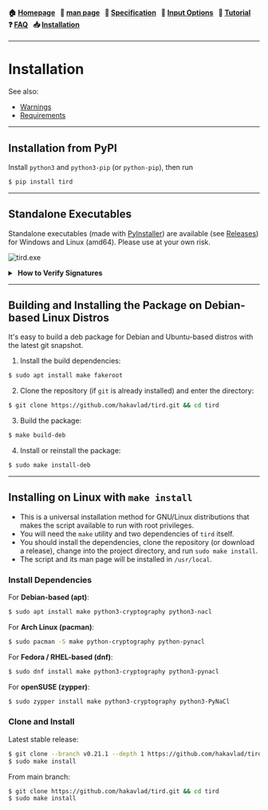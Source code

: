 
<h4 align="left">
  🏠&nbsp;<a href="https://github.com/hakavlad/tird">Homepage</a> &nbsp;
  📜&nbsp;<a href="https://github.com/hakavlad/tird/blob/main/docs/MANPAGE.md">man&nbsp;page</a> &nbsp;
  📑&nbsp;<a href="https://github.com/hakavlad/tird/blob/main/docs/SPECIFICATION.md">Specification</a> &nbsp;
  📄&nbsp;<a href="https://github.com/hakavlad/tird/blob/main/docs/INPUT_OPTIONS.md">Input&nbsp;Options</a> &nbsp;
  📖&nbsp;<a href="https://github.com/hakavlad/tird/blob/main/docs/tutorial/README.md">Tutorial</a> &nbsp;
  ❓&nbsp;<a href="https://github.com/hakavlad/tird/blob/main/docs/FAQ.md">FAQ</a> &nbsp;
  📥&nbsp;<a href="https://github.com/hakavlad/tird/blob/main/docs/INSTALLATION.md">Installation</a>
</h4>

---

# Installation

See also:

- [Warnings](https://github.com/hakavlad/tird#warnings)
- [Requirements](https://github.com/hakavlad/tird#requirements)

---

## Installation from PyPI

Install `python3` and `python3-pip` (or `python-pip`), then run

```bash
$ pip install tird
```

---

## Standalone Executables

Standalone executables (made with [PyInstaller](https://pyinstaller.org/en/stable/)) are available (see [Releases](https://github.com/hakavlad/tird/releases)) for Windows and Linux (amd64). Please use at your own risk.

![tird.exe](https://i.imgur.com/Qk52kx8.png)

<details>
  <summary>&nbsp;<b>How to Verify Signatures</b></summary>

Use [Minisign](https://jedisct1.github.io/minisign/) to verify signatures. You can find my public key [here](https://github.com/hakavlad/hakavlad).

For example:

```bash
$ minisign -Vm  tird-v0.21.1-linux-amd64.zip -P RWQLYkPbRQ8b56zEe8QdbjLFqC9UrjOaYxW5JxwsWV7v0ct/F/XfJlel
```

This requires the signature `tird-v0.21.1-linux-amd64.zip.minisig` to be present in the same directory.
</details>

---

## Building and Installing the Package on Debian-based Linux Distros

It's easy to build a deb package for Debian and Ubuntu-based distros with the latest git snapshot.

1. Install the build dependencies:

```bash
$ sudo apt install make fakeroot
```

2. Clone the repository (if `git` is already installed) and enter the directory:

```bash
$ git clone https://github.com/hakavlad/tird.git && cd tird
```

3. Build the package:

```bash
$ make build-deb
```

4. Install or reinstall the package:

```bash
$ sudo make install-deb
```

---

## Installing on Linux with `make install`

- This is a universal installation method for GNU/Linux distributions that makes the script available to run with root privileges.
- You will need the `make` utility and two dependencies of `tird` itself.
- You should install the dependencies, clone the repository (or download a release), change into the project directory, and run `sudo make install`.
- The script and its man page will be installed in `/usr/local`.

### Install Dependencies

For **Debian-based (apt)**:

```bash
$ sudo apt install make python3-cryptography python3-nacl
```

For **Arch Linux (pacman)**:

```bash
$ sudo pacman -S make python-cryptography python-pynacl
```

For **Fedora / RHEL-based (dnf)**:

```bash
$ sudo dnf install make python3-cryptography python3-pynacl
```

For **openSUSE (zypper)**:

```bash
$ sudo zypper install make python3-cryptography python3-PyNaCl
```

### Clone and Install

Latest stable release:

```bash
$ git clone --branch v0.21.1 --depth 1 https://github.com/hakavlad/tird.git && cd tird
$ sudo make install
```

From main branch:

```bash
$ git clone https://github.com/hakavlad/tird.git && cd tird
$ sudo make install
```
